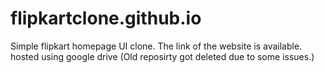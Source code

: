 # flipkartclone.github.io
Simple flipkart homepage UI clone.
The link of the website is available. hosted using google drive
(Old reposirty got deleted due to some issues.)

